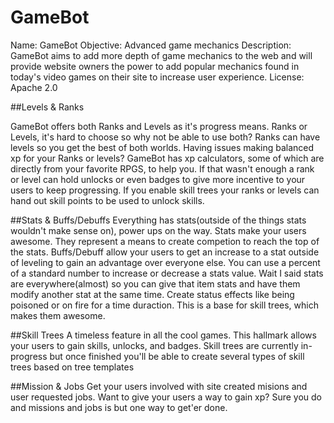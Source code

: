 GameBot
===

Name: GameBot
Objective: Advanced game mechanics
Description: GameBot aims to add more depth of game mechanics to the web and will provide website owners the power to add popular mechanics found in today's video games on their site to increase user experience.
License: Apache 2.0 

##Levels & Ranks

GameBot offers both Ranks and Levels as it's progress means. Ranks or Levels, it's hard to choose so why not be able to use both? Ranks can have levels so you get the best of both worlds. Having issues making balanced xp for your Ranks or levels? GameBot has xp calculators, some of which are directly from your favorite RPGS, to help you. If that wasn't enough a rank or level can hold unlocks or even badges to give more incentive to your users to keep progressing. If you enable skill trees your ranks or levels can hand out skill points to be used to unlock skills.

##Stats & Buffs/Debuffs
Everything has stats(outside of the things stats wouldn't make sense on), power ups on the way. Stats make your users awesome. They represent a means to create competion to reach the top of the stats. Buffs/Debuff allow your users to get an increase to a stat outside of leveling to gain an advantage over everyone else. You can use a percent of a standard number to increase or decrease a stats value. Wait I said stats are everywhere(almost) so you can give that item stats and have them modify another stat at the same time. Create status effects like being poisoned or on fire for a time duraction. This is a base for skill trees, which makes them awesome.

##Skill Trees
A timeless feature in all the cool games. This hallmark allows your users to gain skills, unlocks, and badges. Skill trees are currently in-progress but once finished you'll be able to create several types of skill trees based on tree templates

##Mission & Jobs
Get your users involved with site created misions and user requested jobs. Want to give your users a way to gain xp? Sure you do and missions and jobs is but one way to get'er done.

